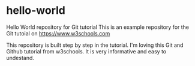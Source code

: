 # hello-world
Hello World repository for Git tutorial
This is an example repository for the Git tutoial on https://www.w3schools.com

This repository is built step by step in the tutorial.
I'm loving this Git and Github tutorial from w3schools. It is very informative and easy to undestand.
